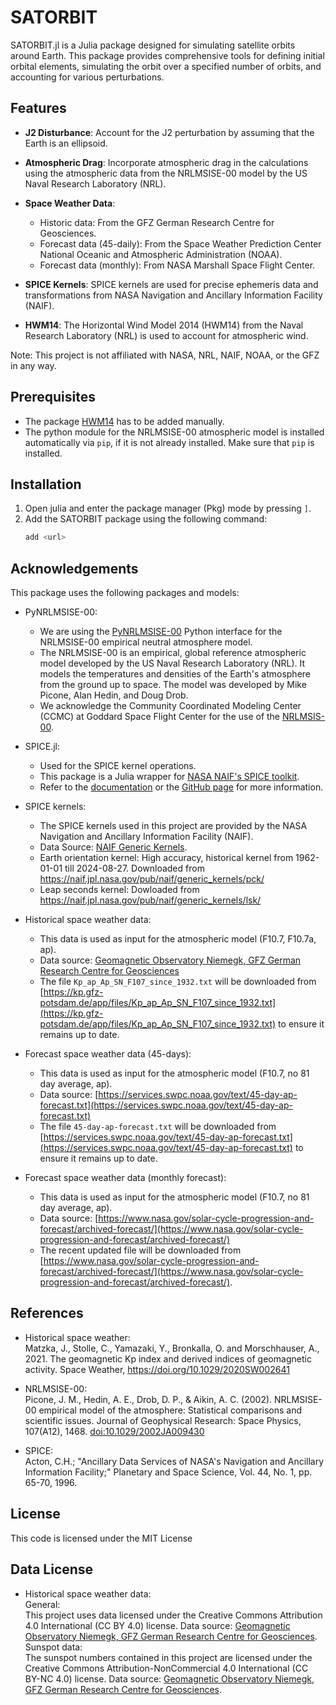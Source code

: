 # SATORBIT
SATORBIT.jl is a Julia package designed for simulating satellite orbits around Earth. This package provides comprehensive tools for defining initial orbital elements, simulating the orbit over a specified number of orbits, and accounting for various perturbations.

## Features
- **J2 Disturbance**: Account for the J2 perturbation by assuming that the Earth is an ellipsoid.
- **Atmospheric Drag**: Incorporate atmospheric drag in the calculations using the atmospheric data from the NRLMSISE-00 model by the US Naval Research Laboratory (NRL).
- **Space Weather Data**:
  - Historic data: From the GFZ German Research Centre for Geosciences.
  - Forecast data (45-daily): From the Space Weather Prediction Center National Oceanic and Atmospheric Administration (NOAA).
  - Forecast data (monthly): From NASA Marshall Space Flight Center.

- **SPICE Kernels**: SPICE kernels are used for precise ephemeris data and transformations from NASA Navigation and Ancillary Information Facility (NAIF).
- **HWM14**: The Horizontal Wind Model 2014 (HWM14) from the Naval Research Laboratory (NRL) is used to account for atmospheric wind.

Note: This project is not affiliated with NASA, NRL, NAIF, NOAA, or the GFZ in any way.

## Prerequisites
 - The package [HWM14](https://github.com/schuettem/HWM14) has to be added manually.
 - The python module for the NRLMSISE-00 atmospheric model is installed automatically via `pip`, if it is not already installed. Make sure that `pip` is installed.

## Installation
1. Open julia and enter the package manager (Pkg) mode by pressing `]`.
2. Add the SATORBIT package using the following command:
   ```julia
   add <url>
   ```

## Acknowledgements
This package uses the following packages and models:
- PyNRLMSISE-00:
  - We are using the [PyNRLMSISE-00](https://pypi.org/project/nrlmsise00/) Python interface for the NRLMSISE-00 empirical neutral atmosphere model.
   - The NRLMSISE-00 is an empirical, global reference atmospheric model developed by the US Naval Research Laboratory (NRL). It models the temperatures and densities of the Earth's atmosphere from the ground up to space. The model was developed by Mike Picone, Alan Hedin, and Doug Drob.
   - We acknowledge the Community Coordinated Modeling Center (CCMC) at Goddard Space Flight Center for the use of the [NRLMSIS-00](https://ccmc.gsfc.nasa.gov/models/NRLMSIS~00/).

- SPICE.jl:
  - Used for the SPICE kernel operations.
  - This package is a Julia wrapper for [NASA NAIF's SPICE toolkit](https://naif.jpl.nasa.gov/naif/).
  - Refer to the [documentation](http://juliaastro.org/SPICE.jl/stable/) or the [GitHub page](https://github.com/JuliaAstro/SPICE.jl?tab=readme-ov-file) for more information.

- SPICE kernels:
  - The SPICE kernels used in this project are provided by the NASA Navigation and Ancillary Information Facility (NAIF).
  - Data Source: [NAIF Generic Kernels](https://naif.jpl.nasa.gov/naif/data_generic.html).
  - Earth orientation kernel: High accuracy, historical kernel from 1962-01-01 till 2024-08-27. Downloaded from https://naif.jpl.nasa.gov/pub/naif/generic_kernels/pck/
  - Leap seconds kernel: Dowloaded from https://naif.jpl.nasa.gov/pub/naif/generic_kernels/lsk/

- Historical space weather data:
  - This data is used as input for the atmospheric model (F10.7, F10.7a, ap).
  - Data source: [Geomagnetic Observatory Niemegk, GFZ German Research Centre for Geosciences](https://www.gfz-potsdam.de/)
  - The file `Kp_ap_Ap_SN_F107_since_1932.txt` will be downloaded from [https://kp.gfz-potsdam.de/app/files/Kp_ap_Ap_SN_F107_since_1932.txt](https://kp.gfz-potsdam.de/app/files/Kp_ap_Ap_SN_F107_since_1932.txt) to ensure it remains up to date.

- Forecast space weather data (45-days):
  - This data is used as input for the atmospheric model (F10.7, no 81 day average, ap).
  - Data source: [https://services.swpc.noaa.gov/text/45-day-ap-forecast.txt](https://services.swpc.noaa.gov/text/45-day-ap-forecast.txt)
  - The file `45-day-ap-forecast.txt` will be downloaded from [https://services.swpc.noaa.gov/text/45-day-ap-forecast.txt](https://services.swpc.noaa.gov/text/45-day-ap-forecast.txt) to ensure it remains up to date.

- Forecast space weather data (monthly forecast):
   - This data is used as input for the atmospheric model (F10.7, no 81 day average, ap).
   - Data source: [https://www.nasa.gov/solar-cycle-progression-and-forecast/archived-forecast/](https://www.nasa.gov/solar-cycle-progression-and-forecast/archived-forecast/)
   - The recent updated file will be downloaded from [https://www.nasa.gov/solar-cycle-progression-and-forecast/archived-forecast/](https://www.nasa.gov/solar-cycle-progression-and-forecast/archived-forecast/).

## References
- Historical space weather:<br>
  Matzka, J., Stolle, C., Yamazaki, Y., Bronkalla, O. and Morschhauser, A., 2021. The geomagnetic Kp index and derived indices of geomagnetic activity. Space Weather, https://doi.org/10.1029/2020SW002641

- NRLMSISE-00:<br>
  Picone, J. M., Hedin, A. E., Drob, D. P., & Aikin, A. C. (2002). NRLMSISE-00 empirical model of the atmosphere: Statistical comparisons and scientific issues. Journal of Geophysical Research: Space Physics, 107(A12), 1468. [doi:10.1029/2002JA009430](https://doi.org/10.1029/2002JA009430)

- SPICE:<br>
  Acton, C.H.; "Ancillary Data Services of NASA's Navigation and Ancillary Information Facility;" Planetary and Space Science, Vol. 44, No. 1, pp. 65-70, 1996.

## License
This code is licensed under the MIT License

## Data License
- Historical space weather data:<br>
  General:<br>
  This project uses data licensed under the Creative Commons Attribution 4.0 International (CC BY 4.0) license. Data source: [Geomagnetic Observatory Niemegk, GFZ German Research Centre for Geosciences](https://www.gfz-potsdam.de/). <br>
  Sunspot data:<br>
  The sunspot numbers contained in this project are licensed under the Creative Commons Attribution-NonCommercial 4.0 International (CC BY-NC 4.0) license. Data source: [Geomagnetic Observatory Niemegk, GFZ German Research Centre for Geosciences](https://www.gfz-potsdam.de/).


